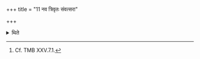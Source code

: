 +++
title = "11 नव त्रिवृतः संवत्सरा"

+++

<details><summary>थिते</summary>

11. In the sacrificial-session of Śāktyas to be performed for thirty-six-years there are nine years in which every day nine-versed-stoma is used; nine years... fifteen-versed-stoma...; nine-years... seventeen-versed-stoma...; nine years... twnety one-versed stoma...;[^1] the sacrificial breads in it should consist of flesh;[^2] the Adhvaryu of it should belong to Kapi (family) and the Gr̥hapati to Agastya (family).  

[^1]: Cf. TMB XXV.7.1.  

[^1]: Cp. JB III.18.  
</details>
